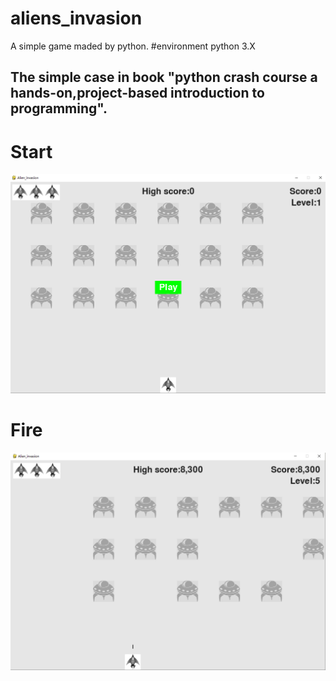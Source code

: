 # aliens_invasion
A simple game maded by python.
#environment
python 3.X

## The simple case in book "python crash course a hands-on,project-based introduction to programming".
# Start
![run1](https://github.com/songkai2020/aliens_invasion/blob/main/images/1.png)
# Fire
![run2](https://github.com/songkai2020/aliens_invasion/blob/main/images/2.png)
